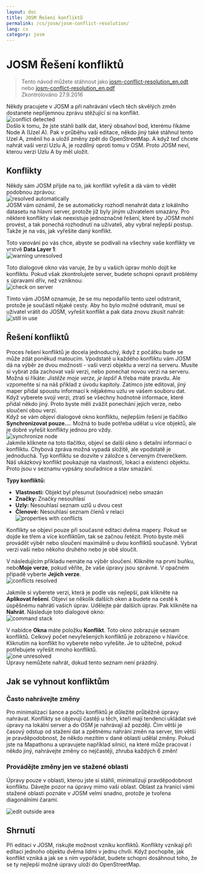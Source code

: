 ```yaml
---
layout: doc
title: JOSM Řešení konfliktů
permalink: /cs/josm/josm-conflict-resolution/
lang: cs
category: josm
---
```


JOSM Řešení konfliktů
====================

> Tento návod můžete stáhnout jako [josm-conflict-resolution_en.odt](/files/josm-conflict-resolution_en.odt) nebo [josm-conflict-resolution_en.pdf](/files/josm-conflict-resolution_en.pdf)  
> Zkontrolováno 27.9.2016  

Někdy pracujete v JOSM a při nahrávání všech těch skvělých změn dostanete nepříjemnou zprávu stěžující si na konflikt.  
![conflict detected][]  
Došlo k tomu, že jste stáhli balík dat, který obsahovl bod, kterému říkáme Node A (Uzel A). Pak v průběhu vaší editace, někdo jiný také stáhnul tento Uzel A, změnil ho a uložil změny zpět do OpenStreetMap. A když teď chcete nahrát vaši verzi Uzlu A, je rozdílný oproti tomu v OSM. Proto JOSM neví, kterou verzi Uzlu A by měl uložit.  

Konflikty
----------

Někdy sám JOSM přijde na to, jak konflikt vyřešit a dá vám to vědět podobnou zprávou:  
![resolved automatically][]  
JOSM vám oznámil, že se automaticky rozhodl nenahrát data z lokálního datasetu na hlavní server, protože již byly jiným uživatelem smazány. Pro některé konflikty však neexistuje jednoznačné řešení, které by JOSM mohl provést, a tak ponechá rozhodnutí na uživateli, aby vybral nejlepší postup. Takže je na vás, jak vyřešíte daný konflikt.  

Toto varování po vás chce, abyste se podívali na všechny vaše konflikty ve vrstvě **Data Layer 1**:  
![warning unresolved][]  

Toto dialogové okno vás varuje, že by u vašich úprav mohlo dojít ke konfliktu. Pokud však zkontrolujete server, budete schopni opravit problémy s úpravami dřív, než vzniknou:  
![check on server][]  

Tímto vám JOSM oznamuje, že se mu nepodařilo tento uzel odstranit, protože je součástí nějaké cesty. Aby ho bylo možné odstranit, musí se uživatel vrátit do JOSM, vyřešit konflikt a pak data znovu zkusit nahrát:  
![still in use][]  

Řešení konfliktů
--------------------

Proces řešení konfliktů je docela jednoduchý, ikdyž z počátku bude se může zdát poněkud matoucím. Vpodstatě u každého konfliktu vám JOSM dá na výběr ze dvou možností - vaši verzi objektu a verzi na serveru. Musíte si vybrat zda zachovat vaši verzi, nebo ponechat novou verzi na serveru.  
Možná si říkáte: *Jistěže moje verze, je lepší!* A třeba máte pravdu. Ale vzpomeňte si na náš příklad z úvodu kapitoly. Zatímco jste editoval, jiný maper přidal spoustu informací k nějakému uzlu ve vašem souboru dat. Když vyberete svoji verzi, ztratí se všechny hodnotné informace, které přidal někdo jiný. Proto byste měli zvážit ponechání jejich verze, nebo sloučení obou verzí.  
Když se vám objeví dialogové okno konfliktu, nejlepším řešení je tlačítko **Synchronizovat pouze...**. Možná to bude potřeba udělat u více objektů, ale je dobré vyřešit konflikty jednou pro vždy.  
![synchronize node][]  
Jakmile kliknete na toto tlačítko, objeví se další okno s detailní informací o konfliktu. Chybová zpráva možná vypadá složitě, ale vpodstatě je jednoduchá. Typ konfliktu se dozvíte v záložce s červeným čtverečkem. Náš ukázkový konflikt poukazuje na vlastnosti, lokaci a existenci objektu. Proto jsou v seznamu vypsány souřadnice a stav smazání.  

**Typy konfliktů:**

- **Vlastnosti:**  Objekt byl přesunut (souřadnice) nebo smazán  
- **Značky:**  Značky nesouhlasí  
- **Uzly:**  Nesouhlasí seznam uzlů u dvou cest  
- **Členové:**  Nesouhlasí seznam členů v relaci  
![properties with conflicts][]  

Konflikty se objeví pouze při současné editaci dvěma mapery. Pokud se dojde ke třem a více konfliktům, tak se začnou řetězit. Proto byste měli provádět výběr nebo sloučení maximálně u dvou konfliktů současně. Vybrat verzi vaši nebo někoho druhého nebo je obě sloučit.   

V následujícím příkladu nemáte na výběr sloučení. Klikněte na první buňku, nebo**Moje verze**, pokud věříte, že vaše úpravy jsou správné. V opačném případě vyberte **Jejich verze**.  
![conflicts resolved][]  

Jakmile si vyberete verzi, která je podle vás nejlepší, pak klikněte na **Aplikovat řešení**. Objeví se několik dalších oken a budete na cestě k úspěšnému nahrátí vašich úprav. Udělejte pár dalších úprav. Pak klikněte na **Nahrát**. Následuje toto dialogové okno:  
![command stack][]  

V nabídce **Okna** máte položku **Konflikt**. Toto okno zobrazuje seznam konfliktů. Celkový počet nevyřešených konfliktů je zobrazeno v hlavičce. Kliknutím na konflikt ho vyberete nebo vyřešíte. Je to užitečné, pokud potřebujete vyřešit mnoho konfliktů.  
![one unresolved][]  
Úpravy nemůžete nahrát, dokud tento seznam není prázdný.  

Jak se vyhnout konfliktům
------------------------

### Často nahrávejte změny

Pro minimalizaci šance a počtu konfliktů je důležité průběžně úpravy nahrávat. Konflikty se objevují častěji u těch, kteří mají tendenci ukládat své úpravy na lokální server a do OSM je nahrávají až později. Čím větší je časový odstup od stažení dat a zpětnému nahrání změn na server, tím větší je pravděpodobnost, že někdo mezitím v dané oblasti udělal změny. Pokud jste na Mapathonu a upravujete například silnici, na které může pracovat i někdo jiný, nahrávejte změny co nejčastěji, zhruba každých 6 změn!  

### Provádějte změny jen ve stažené oblasti

Úpravy pouze v oblasti, kterou jste si stáhli, minimalizují pravděpodobnost konfliktu. Dávejte pozor na úpravy mimo vaši oblast. Oblast za hranicí vámi stažené oblasti poznáte v JOSM velmi snadno, protože je tvořena diagonálními čarami.  

![edit outside area][]  

Shrnutí
--------
Při editaci v JOSM, riskujte možnost vzniku konfliktů. Konflikty vznikají při editaci jednoho objektu dvěma lidmi v jednu chvíli. Když pochopíte, jak konflikt vzniká a jak se s ním vypořádat, budete schopni dosáhnout toho, že se ty nejlepší možné úpravy uloží do OpenStreetMap.  


<!-- More stuff, could go into an additional chapter - DO NOT TRANSLATE
## Appendix. More Specific Conflicts

### Tag Conflicts

If the tags of one version of an objects are different from the tags of
another version, the Conflict dialog shows a ![]({{site.baseurl}}/images/intermediate/en_conflict_resolution_image08.png)in
the tab Tags. Click on the tab to display a dialog for resolving tag
conflicts.

There are three tables displayed in this dialog, from left to right:

1.  My version: shows the tags of the first object version participating
    in this conflict. These are usually the tags of the object version
    in your local data set.
2.  Merged version: shows the merged tags. This table is initially
    empty. The more tag conflicts you resolve, the more tag values will
    we be displayed in this table.
3.  Their version: shows the tags of the second object version
    participating in this conflict. These are usually the tags of the
    object version currently stored on the server.

In the example below both versions have a tag "name". The values in the
two object versions are different, though, and JOSM therefore displays
the row with a red background. The value of the first version is
"Secondary School", the opposite version has a value "Elementary
School". You now have to decide which of these values you want to keep
and which you want to discard.

![]({{site.baseurl}}/images/intermediate/en_conflict_resolution_image07.png)

Click on the value you want to keep, in the example for instance on the
value on the left. If you either double-click on the value or click on
![]({{site.baseurl}}/images/intermediate/en_conflict_resolution_image21.png), you decide to keep the value and to discard the
opposite value. The table in the middle now displays the value to keep
and the background color turns to green.

![]({{site.baseurl}}/images/intermediate/en_conflict_resolution_image10.png)

When the button Apply Resolutionis enabled you can apply your decision.
The values you've chosen will be applied and the dialog will be closed.

![]({{site.baseurl}}/images/intermediate/en_conflict_resolution_image03.png)

## Resolving differences in the node list of two versions of a way

If you see the symbol ![]({{site.baseurl}}/images/intermediate/en_conflict_resolution_image08.png)in the tab Nodesthen you
have to resolve differences in the list of
[nodes](http://josm.openstreetmap.de/wiki/Help/Concepts/Object)of two
[ways](http://josm.openstreetmap.de/wiki/Help/Concepts/Object). There
are three columns in the respective panel (see screen shot below):

1.  the leftmost table displays the list of nodes of the the local
    object version
2.  the rightmost table displays the list of nodes of the the server
    object version
3.  the table in the middle shows the list of nodes of the merged ways

Initially, the middle table is empty. You should now decide which nodes
to keep from the local dataset (the leftmost table) and which from the
server dataset (the rightmost table).

![]({{site.baseurl}}/images/intermediate/en_conflict_resolution_image24.png)

### The standard workflow

The standard workflow to resolve conflicts in the node lists of two
[object
versions](http://josm.openstreetmap.de/wiki/Help/Concepts/Object)consists
of three steps:

1.  Pick nodes from either object version and reorder the resulting node
    list if necessary
2.  Freezethe resulting merged node list by clicking on the button
    ![]({{site.baseurl}}/images/intermediate/en_conflict_resolution_image16.png). When you freeze the merged node list you
    tell JOSM that all conflicts in the node list are resolved.
3.  Apply the resolution

### A simple workflow: Keep the node list from your local object version

The following example shows the workflow when you decide to keep all nodes in the same order from your local object version.

-   First, select all elements in the leftmost table (either using the mouse or by 
    pressing Ctrl-A in the table) (see next screen shot):

    ![]({{site.baseurl}}/images/intermediate/en_conflict_resolution_image04.png)

-   Then, click 
    ![]({{site.baseurl}}/images/intermediate/en_conflict_resolution_image19.png)
    to copy the selected nodes to the middle table with the merged nodes:

    ![]({{site.baseurl}}/images/intermediate/en_conflict_resolution_image01.png)

-   Finally, click
    ![]({{site.baseurl}}/images/intermediate/en_conflict_resolution_image16.png)
    to freeze the resulting merged node list:

    ![]({{site.baseurl}}/images/intermediate/en_conflict_resolution_image20.png)

    The symbol in the nodes tab now switched to 
    ![]({{site.baseurl}}/images/intermediate/en_conflict_resolution_image00.png)
    and you can apply the merge decisions.

### Support for comparing node lists

It can be difficult to find the differences between the node list of of two object versions, in particular for ways with many nodes.

The Conflict Dialog supports you in finding the differences. It can compare two of the node lists displayed ("my" node list, the merged node list, and "their" node list) and it can render the differences between them with specific background colors.

From the following combo box you can select which pair of node lists to compare:

![]({{site.baseurl}}/images/intermediate/en_conflict_resolution_image15.png)

1.  My with Their: compares the leftmost table with the rightmost table
    in the Conflict Dialog
2.  My with Merged: compares the leftmost table with the middle table in
    the Conflict Dialog
3.  Their with Merge: compares the middle table with the rightmost table
    in the Conflict Dialog

Depending on the position of a node in the list different background
colors are used:

1.  The node is in this list only. It isn't present in the opposite list:
    ![]({{site.baseurl}}/images/intermediate/en_conflict_resolution_image13.png)
2.  The node is in both lists, but it is on different positions:
    ![]({{site.baseurl}}/images/intermediate/en_conflict_resolution_image02.png)
3.  White background means that a node is in both lists at the same
    position.

    ![]({{site.baseurl}}/images/intermediate/en_conflict_resolution_image17.png)

-->

[conflict detected]: /images/josm/conflict-detected.png
[resolved automatically]: /images/josm/resolved-automatically.png
[warning unresolved]: /images/josm/warning-unresolved.png
[check on server]: /images/josm/check-on-server.png
[still in use]: /images/josm/still-in-use.png
[synchronize node]: /images/josm/synchronize-node.png
[properties with conflicts]: /images/josm/properties-with-conflicts.png
[conflicts resolved]: /images/josm/conflicts-resolved.png
[synchronize node]: /images/josm/synchronize-node.png
[command stack]: /images/josm/command-stack.png
[one unresolved]: /images/josm/one-unresolved.png
[edit outside area]: /images/josm/edit-outside-area.png